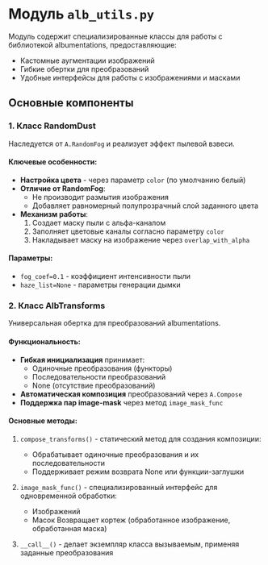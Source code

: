 # Модуль `alb_utils.py`

Модуль содержит специализированные классы для работы с библиотекой albumentations, предоставляющие:
- Кастомные аугментации изображений
- Гибкие обертки для преобразований
- Удобные интерфейсы для работы с изображениями и масками

## Основные компоненты

### 1. Класс RandomDust
Наследуется от `A.RandomFog` и реализует эффект пылевой взвеси.

#### Ключевые особенности:
- **Настройка цвета** - через параметр `color` (по умолчанию белый)
- **Отличие от RandomFog**:
  - Не производит размытия изображения
  - Добавляет равномерный полупрозрачный слой заданного цвета
- **Механизм работы**:
  1. Создает маску пыли с альфа-каналом
  2. Заполняет цветовые каналы согласно параметру `color`
  3. Накладывает маску на изображение через `overlap_with_alpha`

#### Параметры:
- `fog_coef=0.1` - коэффициент интенсивности пыли
- `haze_list=None` - параметры генерации дымки

### 2. Класс AlbTransforms
Универсальная обертка для преобразований albumentations.

#### Функциональность:
- **Гибкая инициализация** принимает:
  - Одиночные преобразования (функторы)
  - Последовательности преобразований
  - None (отсутствие преобразований)
- **Автоматическая композиция** преобразований через `A.Compose`
- **Поддержка пар image-mask** через метод `image_mask_func`

#### Основные методы:
1. `compose_transforms()` - статический метод для создания композиции:
   - Обрабатывает одиночные преобразования и их последовательности
   - Поддерживает режим возврата None или функции-заглушки

2. `image_mask_func()` - специализированный интерфейс для одновременной обработки:
   - Изображений
   - Масок
   Возвращает кортеж (обработанное изображение, обработанная маска)

3. `__call__()` - делает экземпляр класса вызываемым, применяя заданные преобразования

